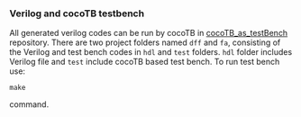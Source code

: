 ### Verilog and cocoTB testbench
All generated verilog codes can be run by cocoTB in [cocoTB_as_testBench](https://github.com/midiareshadi/cocoTB_as_testBench) repository. There are two project folders named `dff` and `fa`, consisting of the Verilog and test bench codes in `hdl` and `test` folders. `hdl` folder includes Verilog file and `test` include cocoTB based test bench. To run test bench use:

```make```

command. 